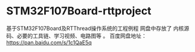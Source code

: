 # STM32F107Board-rttproject
基于STM32F107Board及RTThread操作系统的工程例程
网盘中存放了 内核源码、必要的工具链、学习视频、电路图等 。 百度网盘地址：
https://pan.baidu.com/s/1c1QaE5q
